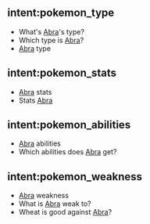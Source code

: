 <!-- Pokemon --> 

## intent:pokemon_type
- What's [Abra](POKEMON)'s type? 
- Which type is [Abra](POKEMON)?
- [Abra](POKEMON) type 

## intent:pokemon_stats
- [Abra](POKEMON) stats
- Stats [Abra](POKEMON) 

## intent:pokemon_abilities 
- [Abra](POKEMON) abilities 
- Which abilities does [Abra](POKEMON) get? 

## intent:pokemon_weakness
- [Abra](POKEMON) weakness
- What is [Abra](POKEMON) weak to? 
- Wheat is good against [Abra](POKEMON)?
